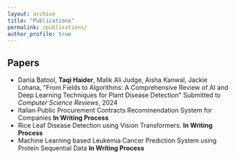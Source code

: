 ```yaml
---
layout: archive
title: "Publications"
permalink: /publications/
author_profile: true
---
```





## Papers

- Dania Batool, **Taqi Haider**, Malik Ali Judge, Aisha Kanwal, Jackie Lohana, "From Fields to Algorithms: A Comprehensive Review of AI and Deep Learning Techniques for Plant Disease Detection" Submitted to _Computer Science Reviews_, 2024
- Italian Public Procurement Contracts Recommendation System for Companies **In Writing Process**
- Rice Leaf Disease Detection using Vision Transformers. **In Writing Process**
- Machine Learning based Leukemia Cancer Prediction System using Protein Sequential Data **In Writing Process**
